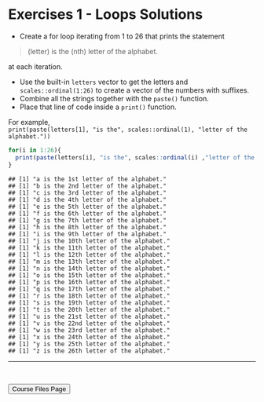 Exercises 1 - Loops Solutions
================

-   Create a for loop iterating from 1 to 26 that prints the statement

> (letter) is the (nth) letter of the alphabet.

at each iteration.

-   Use the built-in `letters` vector to get the letters and
    `scales::ordinal(1:26)` to create a vector of the numbers with
    suffixes.  
-   Combine all the strings together with the `paste()` function.  
-   Place that line of code inside a `print()` function.

For example,  
`print(paste(letters[1], "is the", scales::ordinal(1), "letter of the alphabet."))`

``` r
for(i in 1:26){
  print(paste(letters[i], "is the", scales::ordinal(i) ,"letter of the alphabet."))
}
```

    ## [1] "a is the 1st letter of the alphabet."
    ## [1] "b is the 2nd letter of the alphabet."
    ## [1] "c is the 3rd letter of the alphabet."
    ## [1] "d is the 4th letter of the alphabet."
    ## [1] "e is the 5th letter of the alphabet."
    ## [1] "f is the 6th letter of the alphabet."
    ## [1] "g is the 7th letter of the alphabet."
    ## [1] "h is the 8th letter of the alphabet."
    ## [1] "i is the 9th letter of the alphabet."
    ## [1] "j is the 10th letter of the alphabet."
    ## [1] "k is the 11th letter of the alphabet."
    ## [1] "l is the 12th letter of the alphabet."
    ## [1] "m is the 13th letter of the alphabet."
    ## [1] "n is the 14th letter of the alphabet."
    ## [1] "o is the 15th letter of the alphabet."
    ## [1] "p is the 16th letter of the alphabet."
    ## [1] "q is the 17th letter of the alphabet."
    ## [1] "r is the 18th letter of the alphabet."
    ## [1] "s is the 19th letter of the alphabet."
    ## [1] "t is the 20th letter of the alphabet."
    ## [1] "u is the 21st letter of the alphabet."
    ## [1] "v is the 22nd letter of the alphabet."
    ## [1] "w is the 23rd letter of the alphabet."
    ## [1] "x is the 24th letter of the alphabet."
    ## [1] "y is the 25th letter of the alphabet."
    ## [1] "z is the 26th letter of the alphabet."

<hr>

<br>

<a href = "https://jbpost2.github.io/Improving-R-Programs/CourseFiles.html"><button type="button">Course
Files Page</button></a>
